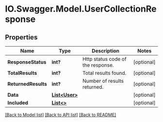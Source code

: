 # IO.Swagger.Model.UserCollectionResponse
## Properties

Name | Type | Description | Notes
------------ | ------------- | ------------- | -------------
**ResponseStatus** | **int?** | Http status code of the response.  | [optional] 
**TotalResults** | **int?** | Total results found. | [optional] 
**ReturnedResults** | **int?** | Number of results returned. | [optional] 
**Data** | [**List&lt;User&gt;**](User.md) |  | [optional] 
**Included** | [**List&lt;&gt;**](.md) |  | [optional] 

[[Back to Model list]](../README.md#documentation-for-models) [[Back to API list]](../README.md#documentation-for-api-endpoints) [[Back to README]](../README.md)


